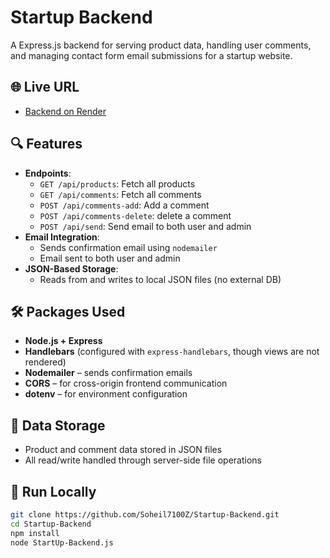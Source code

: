 # Startup Backend

A Express.js backend for serving product data, handling user comments, and managing contact form email submissions for a startup website.

## 🌐 Live URL

- [Backend on Render](https://backend-startup-432h.onrender.com)

## 🔍 Features

- **Endpoints**:
  - `GET /api/products`: Fetch all products
  - `GET /api/comments`: Fetch all comments
  - `POST /api/comments-add`: Add a comment
  - `POST /api/comments-delete`: delete a comment
  - `POST /api/send`: Send email to both user and admin
- **Email Integration**:
  - Sends confirmation email using `nodemailer`
  - Email sent to both user and admin
- **JSON-Based Storage**:
  - Reads from and writes to local JSON files (no external DB)

## 🛠️ Packages Used

- **Node.js + Express**
- **Handlebars** (configured with `express-handlebars`, though views are not rendered)
- **Nodemailer** – sends confirmation emails
- **CORS** – for cross-origin frontend communication
- **dotenv** – for environment configuration

## 📁 Data Storage

- Product and comment data stored in JSON files
- All read/write handled through server-side file operations

## 🚀 Run Locally

```bash
git clone https://github.com/Soheil7100Z/Startup-Backend.git
cd Startup-Backend
npm install
node StartUp-Backend.js
